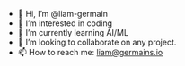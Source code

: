 - 👋 Hi, I’m @liam-germain
- 👀 I’m interested in coding
- 🌱 I’m currently learning AI/ML
- 💞️ I’m looking to collaborate on any project.
- 📫 How to reach me: liam@germains.io 

<!---
liam-germain/liam-germain is a ✨ special ✨ repository because its `README.md` (this file) appears on your GitHub profile.
You can click the Preview link to take a look at your changes.
--->
